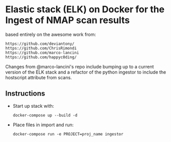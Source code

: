 # Elastic stack (ELK) on Docker for the Ingest of NMAP scan results

based entirely on the awesome work from:

    https://github.com/deviantony/
    https://github.com/ChrisRimondi
    https://github.com/marco-lancini
    https://github.com/happyc0ding/

Changes from @marco-lancini's repo include bumping up to a current version of the ELK stack and a refactor of the python ingestor to include the hostscript attribute from scans.


## Instructions

* Start up stack with:

    ```
    docker-compose up --build -d
    ```
* Place files in import and run:

    ```
    docker-compose run -e PROJECT=proj_name ingestor
    ```